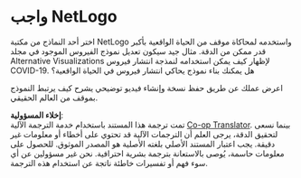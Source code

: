 <!--
CO_OP_TRANSLATOR_METADATA:
{
  "original_hash": "cf654ca60c7f86c8dad28596fb42994b",
  "translation_date": "2025-08-26T10:10:53+00:00",
  "source_file": "lessons/6-Other/23-MultiagentSystems/assignment.md",
  "language_code": "ar"
}
-->
# واجب NetLogo

اختر أحد النماذج من مكتبة NetLogo واستخدمه لمحاكاة موقف من الحياة الواقعية بأكبر قدر ممكن من الدقة. مثال جيد سيكون تعديل نموذج الفيروس الموجود في مجلد Alternative Visualizations لإظهار كيف يمكن استخدامه لنمذجة انتشار فيروس COVID-19. هل يمكنك بناء نموذج يحاكي انتشار فيروس في الحياة الواقعية؟

اعرض عملك عن طريق حفظ نسخة وإنشاء فيديو توضيحي يشرح كيف يرتبط النموذج بموقف من العالم الحقيقي.

**إخلاء المسؤولية**:  
تمت ترجمة هذا المستند باستخدام خدمة الترجمة الآلية [Co-op Translator](https://github.com/Azure/co-op-translator). بينما نسعى لتحقيق الدقة، يرجى العلم أن الترجمات الآلية قد تحتوي على أخطاء أو معلومات غير دقيقة. يجب اعتبار المستند الأصلي بلغته الأصلية هو المصدر الموثوق. للحصول على معلومات حاسمة، يُوصى بالاستعانة بترجمة بشرية احترافية. نحن غير مسؤولين عن أي سوء فهم أو تفسيرات خاطئة ناتجة عن استخدام هذه الترجمة.